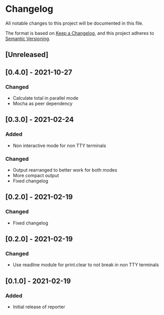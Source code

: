 # Changelog
All notable changes to this project will be documented in this file.

The format is based on [Keep a Changelog](https://keepachangelog.com/en/1.0.0/),
and this project adheres to [Semantic Versioning](https://semver.org/spec/v2.0.0.html).

## [Unreleased]

## [0.4.0] - 2021-10-27
### Changed
- Calculate total in parallel mode
- Mocha as peer dependency

## [0.3.0] - 2021-02-24
### Added
- Non interactive mode for non TTY terminals

### Changed
- Output rearranged to better work for both modes
- More compact output
- Fixed changelog

## [0.2.0] - 2021-02-19
### Changed
- Fixed changelog

## [0.2.0] - 2021-02-19
### Changed
- Use readline module for print.clear to not break in non TTY terminals

## [0.1.0] - 2021-02-19
### Added
- Initial release of reporter
